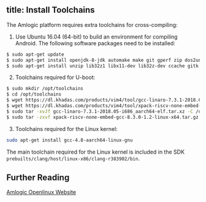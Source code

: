 title: Install Toolchains
---

The Amlogic platform requires extra toolchains for cross-compiling:

1. Use Ubuntu 16.04 (64-bit) to build an environment for compiling Android. The following software packages need to be installed:

```sh
$ sudo apt-get update
$ sudo apt-get install openjdk-8-jdk automake make git gperf zip dos2unix bison perl gcc g++ tig pkg-config cpp-aarch64-linux-gnu
$ sudo apt-get install unzip lib32z1 libx11-dev lib32z-dev ccache gitk xmllint libxml2-utils libssl-dev
```

2. Toolchains required for U-boot:

```sh
$ sudo mkdir /opt/toolchains
$ cd /opt/toolchains
$ wget https://dl.khadas.com/products/vim4/tool/gcc-linaro-7.3.1-2018.05-i686_aarch64-elf.tar.xz
$ wget https://dl.khadas.com/products/vim4/tool/xpack-riscv-none-embed-gcc-8.3.0-1.2-linux-x64.tar.gz
$ sudo tar -xvJf gcc-linaro-7.3.1-2018.05-i686_aarch64-elf.tar.xz -C /opt/toolchains
$ sudo tar -zxvf xpack-riscv-none-embed-gcc-8.3.0-1.2-linux-x64.tar.gz -C /opt/toolchains
```

3. Toolchains required for the Linux kernel:

```sh
sudo apt-get install gcc-4.8-aarch64-linux-gnu 
```
The main toolchain required for the Linux kernel is included in the SDK `prebuilts/clang/host/linux-x86/clang-r383902/bin`.

## Further Reading

[Amlogic Openlinux Website](http://openlinux.amlogic.com/)
